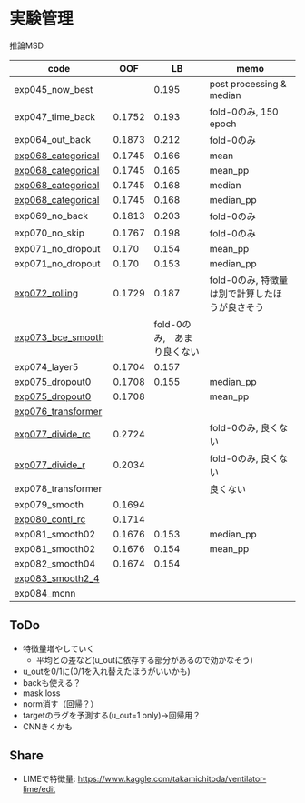 # 実験管理

推論MSD

|code|OOF|LB|memo|
|--|--|--|--|
|exp045_now_best||0.195|post processing & median|
|exp047_time_back|0.1752|0.193|fold-0のみ, 150 epoch|
|exp064_out_back|0.1873|0.212|fold-0のみ|
|[exp068_categorical]|0.1745|0.166|mean|
|[exp068_categorical]|0.1745|0.165|mean_pp|
|[exp068_categorical]|0.1745|0.168|median|
|[exp068_categorical]|0.1745|0.168|median_pp|
|exp069_no_back|0.1813|0.203|fold-0のみ|
|exp070_no_skip|0.1767|0.198|fold-0のみ|
|exp071_no_dropout|0.170|0.154|mean_pp|
|exp071_no_dropout|0.170|0.153|median_pp|
|[exp072_rolling]|0.1729|0.187|fold-0のみ, 特徴量は別で計算したほうが良さそう|
|[exp073_bce_smooth]||fold-0のみ,　あまり良くない|
|exp074_layer5|0.1704|0.157||
|[exp075_dropout0]|0.1708|0.155|median_pp|
|[exp075_dropout0]|0.1708||mean_pp|
|[exp076_transformer]||||
|[exp077_divide_rc]|0.2724||fold-0のみ, 良くない|
|[exp077_divide_r]|0.2034||fold-0のみ, 良くない|
|exp078_transformer|||良くない|
|exp079_smooth|0.1694|||
|[exp080_conti_rc]|0.1714|||
|exp081_smooth02|0.1676|0.153|median_pp|
|exp081_smooth02|0.1676|0.154|mean_pp|
|exp082_smooth04|0.1674|0.154||
|[exp083_smooth2_4]||||
|exp084_mcnn||||


## ToDo
- 特徴量増やしていく
  - 平均との差など(u_outに依存する部分があるので効かなそう)
- u_outを0/1に(0/1を入れ替えたほうがいいかも)
- backも使える？
- mask loss
- norm消す（回帰？）
- targetのラグを予測する(u_out=1 only)→回帰用？
- CNNきくかも

## Share
- LIMEで特徴量: https://www.kaggle.com/takamichitoda/ventilator-lime/edit

[exp068_categorical]:https://www.kaggle.com/takamichitoda/ventilator-train-classification/notebook?scriptVersionId=76446772
[exp072_rolling]:https://github.com/trtd56/VentilatorPressurePrediction/blob/03a0f142a306d867fc6cb730c2804ba642e22806/src/ventilatorlstm.py
[exp073_bce_smooth]:https://github.com/trtd56/VentilatorPressurePrediction/blob/e0e9e2deed91d82bfe3c482209024de209487515/src/ventilatorlstm.py
[exp075_dropout0]:https://www.kaggle.com/takamichitoda/ventilator-train-classification?scriptVersionId=76597714
[exp076_transformer]:https://github.com/trtd56/VentilatorPressurePrediction/blob/4fb4c6e244c749bbe5ee35da2bb6a01fef5b5815/src/ventilatorlstm.py
[exp077_divide_rc]:https://www.kaggle.com/takamichitoda/ventilator-train-divide-r-c/notebook?scriptVersionId=76613957
[exp077_divide_r]:https://www.kaggle.com/takamichitoda/ventilator-train-divide-r-c?scriptVersionId=76621692
[exp080_conti_rc]:https://www.kaggle.com/takamichitoda/ventilator-train-classification?scriptVersionId=76624771
[exp083_smooth2_4]:https://github.com/trtd56/VentilatorPressurePrediction/blob/2e34d395975d6ad4ef91b77f4d443fd5f12e691a/src/ventilatorlstm.py

